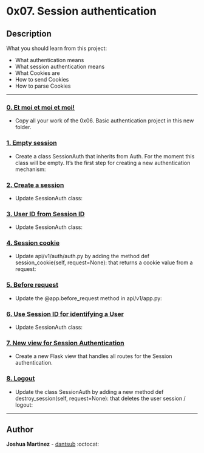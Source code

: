 # 0x07. Session authentication

## Description

What you should learn from this project:

* What authentication means
* What session authentication means
* What Cookies are
* How to send Cookies
* How to parse Cookies

---

### [0. Et moi et moi et moi!](./api/v1/app.py)

* Copy all your work of the 0x06. Basic authentication project in this new folder.

### [1. Empty session](./api/v1/auth/session_auth.py)

* Create a class SessionAuth that inherits from Auth. For the moment this class will be empty. It’s the first step for creating a new authentication mechanism:

### [2. Create a session](./api/v1/auth/session_auth.py)

* Update SessionAuth class:

### [3. User ID from Session ID](./api/v1/auth/session_auth.py)

* Update SessionAuth class:

### [4. Session cookie](./api/v1/auth/auth.py)

* Update api/v1/auth/auth.py by adding the method def session_cookie(self, request=None): that returns a cookie value from a request:

### [5. Before request](./api/v1/app.py)

* Update the @app.before_request method in api/v1/app.py:

### [6. Use Session ID for identifying a User](./api/v1/auth/session_auth.py)

* Update SessionAuth class:

### [7. New view for Session Authentication](./api/v1/views/session_auth.py)

* Create a new Flask view that handles all routes for the Session authentication.

### [8. Logout](./api/v1/auth/session_auth.py)

* Update the class SessionAuth by adding a new method def destroy_session(self, request=None): that deletes the user session / logout:

---

## Author

**Joshua Martinez** - [dantsub](https://github.com/dantsub) :octocat:
